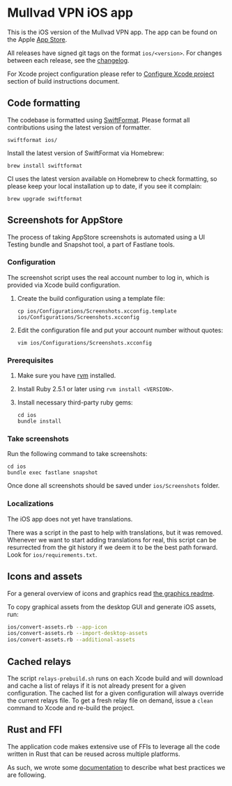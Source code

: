 # Mullvad VPN iOS app

This is the iOS version of the Mullvad VPN app. The app can be found on the Apple [App Store].

All releases have signed git tags on the format `ios/<version>`. For changes between each
release, see the [changelog].

For Xcode project configuration please refer to [Configure Xcode project] section of build 
instructions document.

[App Store]: https://apps.apple.com/us/app/mullvad-vpn/id1488466513
[changelog]: CHANGELOG.md
[Configure Xcode project]: BuildInstructions.md#configure-xcode-project

## Code formatting

The codebase is formatted using [SwiftFormat](https://github.com/nicklockwood/SwiftFormat). Please 
format all contributions using the latest version of formatter.

```
swiftformat ios/
```

Install the latest version of SwiftFormat via Homebrew:

```
brew install swiftformat
```

CI uses the latest version available on Homebrew to check formatting, so please keep your local 
installation up to date, if you see it complain:

```
brew upgrade swiftformat 
```

## Screenshots for AppStore

The process of taking AppStore screenshots is automated using a UI Testing bundle and Snapshot tool,
a part of Fastlane tools.

### Configuration

The screenshot script uses the real account number to log in, which is provided via Xcode build 
configuration.

1. Create the build configuration using a template file:
   
   ```
   cp ios/Configurations/Screenshots.xcconfig.template ios/Configurations/Screenshots.xcconfig
   ```

1. Edit the configuration file and put your account number without quotes:
   
   ```
   vim ios/Configurations/Screenshots.xcconfig
   ```

### Prerequisites

1. Make sure you have [rvm](https://rvm.io) installed.
1. Install Ruby 2.5.1 or later using `rvm install <VERSION>`.
1. Install necessary third-party ruby gems:
   
   ```
   cd ios
   bundle install
   ```

### Take screenshots

Run the following command to take screenshots:

```
cd ios
bundle exec fastlane snapshot
```

Once done all screenshots should be saved under `ios/Screenshots` folder.

### Localizations

The iOS app does not yet have translations.

There was a script in the past to help with translations, but it was removed.
Whenever we want to start adding translations for real, this script can be
resurrected from the git history if we deem it to be the best path forward.
Look for `ios/requirements.txt`.

## Icons and assets

For a general overview of icons and graphics read [the graphics readme](../graphics/README.md).

To copy graphical assets from the desktop GUI and generate iOS assets, run:
```bash
ios/convert-assets.rb --app-icon
ios/convert-assets.rb --import-desktop-assets
ios/convert-assets.rb --additional-assets
```

## Cached relays

The script `relays-prebuild.sh` runs on each Xcode build and will download and cache a list of relays if it is not already present for a given configuration.
The cached list for a given configuration will always override the current relays file.
To get a fresh relay file on demand, issue a `clean` command to Xcode and re-build the project.

## Rust and FFI
The application code makes extensive use of FFIs to leverage all the code written in Rust that can be reused across multiple platforms.

As such, we wrote some [documentation](./FFI.md) to describe what best practices we are following.
